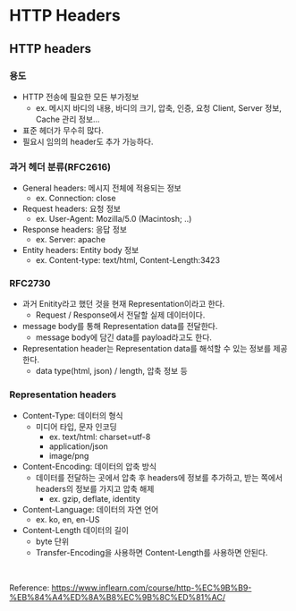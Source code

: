 # HTTP Headers

## HTTP headers

### 용도

- HTTP 전송에 필요한 모든 부가정보
    - ex. 메시지 바디의 내용, 바디의 크기, 압축, 인증, 요청 Client, Server 정보, Cache 관리 정보…
- 표준 헤더가 무수히 많다.
- 필요시 임의의 header도 추가 가능하다.

### 과거 헤더 분류(RFC2616)

- General headers: 메시지 전체에 적용되는 정보
    - ex. Connection: close
- Request headers: 요청 정보
    - ex. User-Agent: Mozilla/5.0 (Macintosh; ..)
- Response headers: 응답 정보
    - ex. Server: apache
- Entity headers: Entity body 정보
    - ex. Content-type: text/html, Content-Length:3423

### RFC2730

- 과거 Enitity라고 했던 것을 현재 Representation이라고 한다.
    - Request / Response에서 전달할 실제 데이터이다.
- message body를 통해 Representation data를 전달한다.
    - message body에 담긴 data를 payload라고도 한다.
- Representation header는 Representation data를 해석할 수 있는 정보를 제공한다.
    - data type(html, json) / length, 압축 정보 등

### Representation headers

- Content-Type: 데이터의 형식
    - 미디어 타입, 문자 인코딩
        - ex. text/html: charset=utf-8
        - application/json
        - image/png
- Content-Encoding: 데이터의 압축 방식
    - 데이터를 전달하는 곳에서 압축 후 headers에 정보를 추가하고, 받는 쪽에서 headers의 정보를 가지고 압축 해제
        - ex. gzip, deflate, identity
- Content-Language: 데이터의 자연 언어
    - ex. ko, en, en-US
- Content-Length 데이터의 길이
    - byte 단위
    - Transfer-Encoding을 사용하면 Content-Length를 사용하면 안된다.

<br>

Reference: https://www.inflearn.com/course/http-%EC%9B%B9-%EB%84%A4%ED%8A%B8%EC%9B%8C%ED%81%AC/
